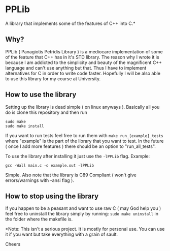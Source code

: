 # PPLib
A library that implements some of the features of C++ into C.*

## Why?
PPLib ( Panagiotis Petridis Library ) is a mediocare implementation of some of the feature that C++ has in it's STD library. The reason why I wrote it is because I am addicted to the simplicity and beauty of the magnificent C++ language and can't use anything but that. Thus I have to implement alternatives for C in order to write code faster. Hopefully I will be also able to use this library for my course at University. 

## How to use the library
Setting up the library is dead simple ( on linux anyways ). Basically all you do is clone this repository and then run

```
sudo make
sudo make install
```

If you want to run tests feel free to run them with ```make run_[example]_tests``` where "example" is the part of the library that you want to test. In the future ( once I add more features ) there should be an option to "run_all_tests". 

To use the library after installing it just use the ```-lPPLib``` flag. Example:
```
gcc -Wall main.c -o example.out -lPPLib
```

Simple. Also note that the library is C89 Compliant ( won't give errors/warnings with -ansi flag ).

## How to stop using the library
If you happen to be a peasant and want to use raw C ( may God help you ) feel free to uninstall the library simply by running:
```sudo make uninstall``` in the folder where the makefile is.



*Note: This isn't a serious project. It is mostly for personal use. You can use it if you want but take everything with a grain of sault.

Cheers
